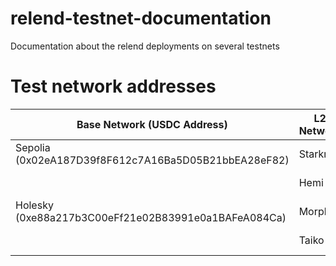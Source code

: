 # relend-testnet-documentation
Documentation about the relend deployments on several testnets

# Test network addresses

| Base Network (USDC Address) | L2 Network | Token Name | Contract Address |
|----------------------------|------------|------------|------------------|
| Sepolia (0x02eA187D39f8F612c7A16Ba5D05B21bbEA28eF82) | Starknet | rUSDC-starknet | 0x23908AcB49964674037Ff47436b75a51695da4Cb |
| | Hemi | rUSDC-hemi | - |
| Holesky (0xe88a217b3C00eFf21e02B83991e0a1BAFeA084Ca) | Morph | rUSDC-morph | - |
| | Taiko | rUSDC-taiko | - |
